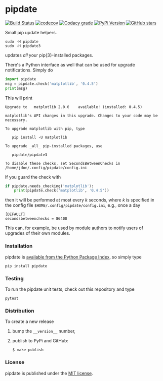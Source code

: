 # pipdate

[![Build Status](https://travis-ci.org/nschloe/pipdate.svg?branch=master)](https://travis-ci.org/nschloe/pipdate)
[![codecov](https://img.shields.io/codecov/c/github/nschloe/pipdate.svg)](https://codecov.io/gh/nschloe/pipdate)
[![Codacy grade](https://img.shields.io/codacy/grade/e2b04ea7e4a74da2a80799056b72b189.svg)](https://app.codacy.com/app/nschloe/pipdate/dashboard)
[![PyPi Version](https://img.shields.io/pypi/v/pipdate.svg)](https://pypi.python.org/pypi/pipdate)
[![GitHub stars](https://img.shields.io/github/stars/nschloe/pipdate.svg?style=social&label=Stars)](https://github.com/nschloe/pipdate)

Small pip update helpers.
```
sudo -H pipdate
sudo -H pipdate3
```
updates _all_ your pip{3}-installed packages.

There's a Python interface as well that can be used for upgrade notifications.
Simply do
```python
import pipdate
msg = pipdate.check('matplotlib', '0.4.5')
print(msg)
```
This will print
```
Upgrade to   matplotlib 2.0.0    available! (installed: 0.4.5)

matplotlib's API changes in this upgrade. Changes to your code may be necessary.

To upgrade matplotlib with pip, type

   pip install -U matplotlib

To upgrade _all_ pip-installed packages, use

   pipdate/pipdate3

To disable these checks, set SecondsBetweenChecks in
/home/jdoe/.config/pipdate/config.ini
```

If you guard the check with
```python
if pipdate.needs_checking('matplotlib'):
    print(pipdate.check('matplotlib', '0.4.5'))
```
then it will be performed at most every _k_ seconds, where _k_ is specified
in the config file `$HOME/.config/pipdate/config.ini`, e.g., once a day
```
[DEFAULT]
secondsbetweenchecks = 86400
```
This can, for example, be used by module authors to notify users of upgrades of
their own modules.

### Installation

pipdate is [available from the Python Package
Index](https://pypi.python.org/pypi/pipdate/), so simply type
```
pip install pipdate
```

### Testing

To run the pipdate unit tests, check out this repository and type
```
pytest
```

### Distribution

To create a new release

1. bump the `__version__` number,

2. publish to PyPi and GitHub:
    ```
    $ make publish
    ```

### License

pipdate is published under the [MIT license](https://en.wikipedia.org/wiki/MIT_License).
